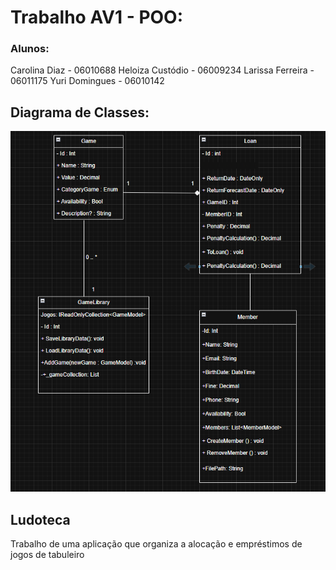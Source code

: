 # Trabalho AV1 - POO:
### Alunos:

Carolina Diaz - 06010688
Heloiza Custódio - 06009234
Larissa Ferreira - 06011175
Yuri Domingues - 06010142

## Diagrama de Classes:

![alt text](data/image.png)

## Ludoteca
Trabalho de uma aplicação que organiza a alocação e empréstimos de jogos de tabuleiro